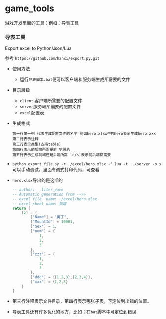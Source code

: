 # game_tools
游戏开发里面的工具：例如：导表工具

### 导表工具

Export excel to Python/Json/Lua

参考 `https://github.com/hanxi/export.py.git`

* 使用方法

  * 运行`导表脚本.bat`便可以客户端和服务端生成所需要的文件

* 目录层级

  * `client` 客户端所需要的配置文件
  * `server`服务端所需要的配置文件
  * `excel`配置表

* 生成格式

  ```
  第一行第一列 代表生成配置文件的名字 例如hero.xlsx中的hero表示生成hero.xxx
  第二行表示注释
  第三行表示类型(支持table)
  第四行表示前后端所需要的 字段名
  第五行表示生成前端还是后端所需 `c/s`表示前后端都需要 
  ```

* `python export_file.py -r ./excel/hero.xlsx -f lua -t ../server -o s` 可以手动调试，里面有调式打印代码，可查看

* `hero.xlsx`导出的是这样的

  ```lua
  -- author:   liter_wave 
  -- Automatic generation from -->>
  -- excel file  name: ./excel/hero.xlsx
  -- excel sheet name: 英雄
  return {
      [2] = {
          ["Name"] = "奥丁",
          ["MountId"] = 10001,
          ["Sex"] = 1,
          ["num"] = {
              1,
              2,
              3
          },
          ["zzz"] = {
              1,
              2,
              3
          },
          ["ddd"] = {{1,2,3},{2,3,4}},
          ["xxx"] = {1,2,3}
      }
  }
  
  ```

* 第三行注释表示文件目录，第四行表示哪张子表，可定位到出错的位置。

* 导表工具还有许多优化的地方，比如；在`bat`脚本中可定位到错误
